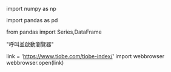 import numpy as np

import pandas as pd

from pandas import Series,DataFrame

"呼叫並啟動瀏覽器"

link = 'https://www.tiobe.com/tiobe-index/'
import webbrowser
webbrowser.open(link)
